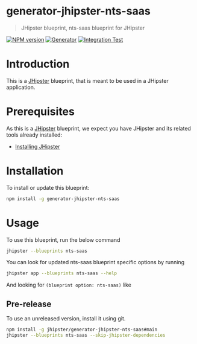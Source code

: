 # generator-jhipster-nts-saas

> JHipster blueprint, nts-saas blueprint for JHipster

[![NPM version][npm-image]][npm-url]
[![Generator][github-generator-image]][github-generator-url]
[![Integration Test][github-integration-image]][github-integration-url]

# Introduction

This is a [JHipster](https://www.jhipster.tech/) blueprint, that is meant to be used in a JHipster application.

# Prerequisites

As this is a [JHipster](https://www.jhipster.tech/) blueprint, we expect you have JHipster and its related tools already installed:

- [Installing JHipster](https://www.jhipster.tech/installation/)

# Installation

To install or update this blueprint:

```bash
npm install -g generator-jhipster-nts-saas
```

# Usage

To use this blueprint, run the below command

```bash
jhipster --blueprints nts-saas
```

You can look for updated nts-saas blueprint specific options by running

```bash
jhipster app --blueprints nts-saas --help
```

And looking for `(blueprint option: nts-saas)` like

## Pre-release

To use an unreleased version, install it using git.

```bash
npm install -g jhipster/generator-jhipster-nts-saas#main
jhipster --blueprints nts-saas --skip-jhipster-dependencies
```

[npm-image]: https://img.shields.io/npm/v/generator-jhipster-nts-saas.svg
[npm-url]: https://npmjs.org/package/generator-jhipster-nts-saas
[github-generator-image]: https://github.com/nentangso/generator-jhipster-nts-saas/actions/workflows/generator.yml/badge.svg
[github-generator-url]: https://github.com/nentangso/generator-jhipster-nts-saas/actions/workflows/generator.yml
[github-integration-image]: https://github.com/nentangso/generator-jhipster-nts-saas/actions/workflows/integration.yml/badge.svg
[github-integration-url]: https://github.com/nentangso/generator-jhipster-nts-saas/actions/workflows/integration.yml
